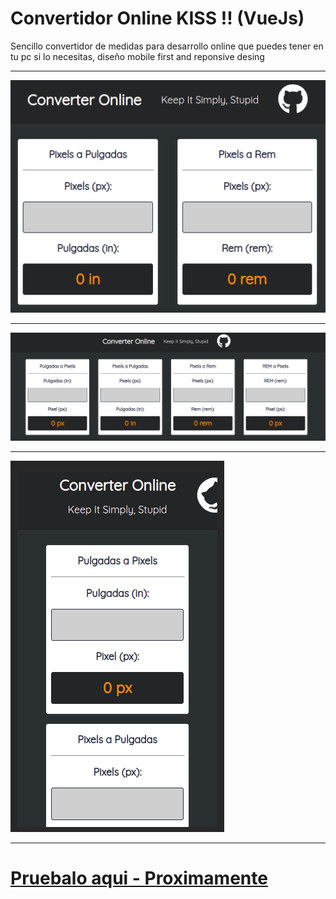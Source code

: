 # Convertidor Online KISS !! (VueJs)

Sencillo convertidor de medidas para desarrollo online que puedes tener en tu pc si lo necesitas, diseño mobile first and reponsive desing

---

![converter imagen](screenshot.png "screenshot")

---
![converter imagen](screenshot-1.png "screenshot")

---
![converter imagen](screenshot-2.png "screenshot")

---

# [Pruebalo aqui - Proximamente]()